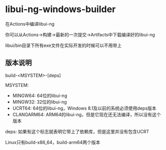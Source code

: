# libui-ng-windows-builder
在Actions中编译libui-ng

你可以从Actions->构建->最新的一次提交->Artifacts中下载编译好的libui-ng

libui/bin目录下所有exe文件在实际开发的时候可以不用带上

## 版本说明
build-\<MSYSTEM\>-[deps]

MSYSTEM: 
- MINGW64: 64位的libui-ng
- MINGW32: 32位的libui-ng
- UCRT64: 64位的libui-ng，Windows 8.1及以前的系统必须使用deps版本
- CLANGARM64: ARM64的libui-ng，但是它现在还无法编译，所以没有这个版本

deps: 如果有这个标志就表明它带上了依赖库，但是这里并没有包含UCRT

Linux只有build-x86_64，build-arm64两个版本